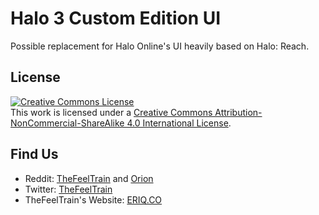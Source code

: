 # Halo 3 Custom Edition UI

Possible replacement for Halo Online's UI heavily based on Halo: Reach.



## License

[![Creative Commons License](https://i.creativecommons.org/l/by-nc-sa/4.0/88x31.png)](http://creativecommons.org/licenses/by-nc-sa/4.0/)<br>
This work is licensed under a [Creative Commons Attribution-NonCommercial-ShareAlike 4.0 International License](http://creativecommons.org/licenses/by-nc-sa/4.0/).



## Find Us

- Reddit: [TheFeelTrain](http://reddit.com/user/thefeeltrain) and [Orion](http://reddit.com/user/Shadowfita)
- Twitter: [TheFeelTrain](http://twitter.com/TheFeelTrain)
- TheFeelTrain's Website: [ERIQ.CO](http://eriq.co)

